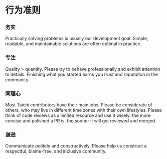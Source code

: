 # 行为准则

### 务实

Practically solving problems is usually our development goal. Simple, readable, and maintainable solutions are often optimal in practice.

### 专注

Quality > quantity. Please try to behave professionally and exhibit attention to details. Finishing what you started earns you _trust_ and _reputation_ in the community.

### 同理心

Most Taichi contributors have their main jobs. Please be considerate of others, who may live in different time zones with their own lifestyles. Please think of code reviews as a limited resource and use it wisely: the more concise and polished a PR is, the sooner it will get reviewed and merged.

### 谦逊

Communicate politely and constructively. Please help us construct a respectful, blame-free, and inclusive community.
